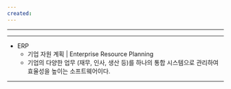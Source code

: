 ```yaml
---
created:
---
```



---


---

- ERP 
	- 기업 자원 계획 | Enterprise Resource Planning
	- 기업의 다양한 업무 (재무, 인사, 생산 등)를 하나의 통합 시스템으로 관리하여 효율성을 높이는 소프트웨어이다.


---
